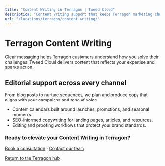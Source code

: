 ```yaml
---
title: "Content Writing in Terragon | Tweed Cloud"
description: "Content writing support that keeps Terragon marketing channels fresh."
url: "/locations/terragon/content-writing/"
---
```


# Terragon Content Writing

Clear messaging helps Terragon customers understand how you solve their challenges. Tweed Cloud delivers content that reflects your expertise and sparks action.

## Editorial support across every channel

From blog posts to nurture sequences, we plan and produce copy that aligns with your campaigns and tone of voice.

- Content calendars built around launches, promotions, and seasonal moments.
- SEO-informed copywriting for landing pages, articles, and resources.
- Editing and proofing workflows that protect your brand standards.

### Ready to elevate your Content Writing in Terragon?

[Book a consultation](/consultation/) · [Contact our team](/contact/)

[Return to the Terragon hub](/locations/terragon/)
